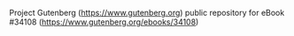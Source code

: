 Project Gutenberg (https://www.gutenberg.org) public repository for eBook #34108 (https://www.gutenberg.org/ebooks/34108)
